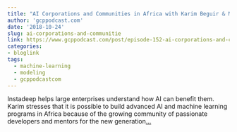 ```yaml
---
title: "AI Corporations and Communities in Africa with Karim Beguir & Muthoni Wanyoike"
author: 'gcppodcast.com'
date: '2018-10-24'
slug: ai-corporations-and-communitie
link: https://www.gcppodcast.com/post/episode-152-ai-corporations-and-communities-in-africa-with-karim-beguir-and-buthoni-wanyoike/
categories:
- bloglink
tags:
  - machine-learning
  - modeling
  - gcppodcastcom
---
```


Instadeep helps large enterprises understand how AI can benefit them. Karim stresses that it is possible to build advanced AI and machine learning programs in Africa because of the growing community of passionate developers and mentors for the new generation[... <i class="fas fa-external-link-alt"></i>](https://www.gcppodcast.com/post/episode-152-ai-corporations-and-communities-in-africa-with-karim-beguir-and-buthoni-wanyoike/)

